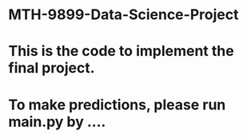 # MTH-9899-Data-Science-Project
# This is the code to implement the final project.
# To make predictions, please run main.py by ....
